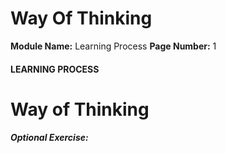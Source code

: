 <!--
 // Platform: Academy
// URL: https://academy.hackthebox.com/module/9/section/45
// Platform Version: V1
// Module ID: 9
// Module Name: Learning Process
// Module Difficulty: Fundamental
// Section ID: 45
// Section Title: Way Of Thinking
// Page Title: Learning Process
// Page Number: 1
-->

# Way Of Thinking

**Module Name:** Learning Process **Page Number:** 1

#### LEARNING PROCESS

# Way of Thinking

##### Optional Exercise:

####